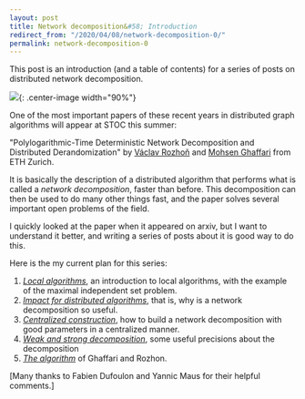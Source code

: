 ```yaml
---
layout: post
title: Network decomposition&#58; Introduction
redirect_from: "/2020/04/08/network-decomposition-0/"
permalink: network-decomposition-0
---
```


This post is an introduction (and a table of contents) for a series of posts on
distributed network decomposition. 

![](assets/caravane-0.jpg){: .center-image width="90%"}


One of the most important papers of these recent years in distributed graph 
algorithms will appear at STOC this summer:

"Polylogarithmic-Time Deterministic Network Decomposition and Distributed 
Derandomization" by [Václav Rozhoň](https://n.ethz.ch/~rozhonv/) and 
[Mohsen Ghaffari](https://people.inf.ethz.ch/gmohsen/) from ETH Zurich.

It is basically the description of a distributed algorithm that performs what is 
called a *network decomposition*, faster than before. This decomposition can 
then be used to do many other things fast, and the paper solves several important 
open problems of the field. 

I quickly looked at the paper when it appeared on arxiv, but I want to 
understand it better, and writing a series of posts about it is good way to do 
this. 

Here is the my current plan for this series:

1. *[Local algorithms](https://discrete-notes.github.io/network-decomposition-1-local-algorithms)*, 
an introduction to local algorithms, with the example of 
the maximal independent set problem.
2. *[Impact for distributed algorithms](https://discrete-notes.github.io/network-decomposition-2-impact)*, 
that is, why is a network decomposition so useful. 
3. *[Centralized construction](https://discrete-notes.github.io/network-decomposition-3-centralized)*, 
how to build a network decomposition with good parameters in a centralized manner.
4. *[Weak and strong decomposition](https://discrete-notes.github.io/network-decomposition-4-weak-strong)*, 
some useful precisions about the decomposition
5. *[The algorithm](https://discrete-notes.github.io/network-decomposition-5-algorithm)* of Ghaffari and Rozhon.

[Many thanks to Fabien Dufoulon and Yannic Maus for their helpful comments.]
